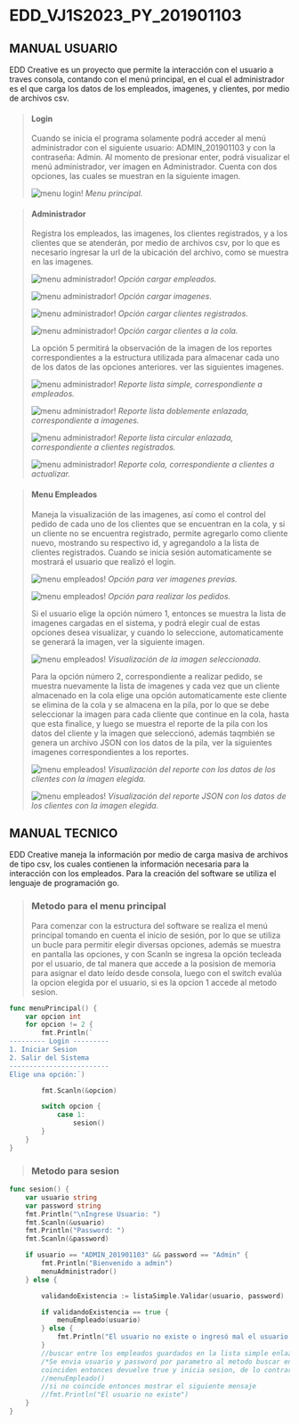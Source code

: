 # EDD_VJ1S2023_PY_201901103

## **MANUAL USUARIO**

EDD Creative es un proyecto que permite la interacción con el usuario a traves consola, contando con el menú principal, en el cual el administrador es el que carga los datos de los empleados, imagenes, y clientes, por medio de archivos csv.

> #### Login
>
> Cuando se inicia el programa solamente podrá acceder al menú administrador con el siguiente usuario: ADMIN_201901103 y con la contraseña: Admin.
> Al momento de presionar enter, podrá visualizar el menú administrador, ver imagen en Administrador.
> Cuenta con dos opciones, las cuales se muestran en la siguiente imagen.
>
> ![menu login!](./imgManuales/login.jpg)
> *Menu principal.*
>

> #### Administrador
>
> Registra los empleados, las imagenes, los clientes registrados, y a los clientes que se atenderán, por medio de archivos csv, por lo que es necesario ingresar la url de la ubicación del archivo, como se muestra en las imagenes.
>
> ![menu administrador!](./imgManuales/cargaEmpleados.jpg)
> *Opción cargar empleados.*
>
> ![menu administrador!](./imgManuales/cargaImagenes.jpg)
> *Opción cargar imagenes.*
>
> ![menu administrador!](./imgManuales/cargarUsuarios.jpg)
> *Opción cargar clientes registrados.*
>
> ![menu administrador!](./imgManuales/actualizarCola.jpg)
> *Opción cargar clientes a la cola.*
>
> La opción 5 permitirá la observación de la imagen de los reportes correspondientes a la estructura utilizada para almacenar cada uno de los datos de las opciones anteriores. ver las siguientes imagenes.
>
> ![menu administrador!](./imgManuales/listadosimple.jpg)
> *Reporte lista simple, correspondiente a empleados.*
>
> ![menu administrador!](./imgManuales/listadoble.jpg)
> *Reporte lista doblemente enlazada, correspondiente a imagenes.*
>
> ![menu administrador!](./imgManuales/listadoCircularSimple.jpg)
> *Reporte lista circular enlazada, correspondiente a clientes registrados.*
>
> ![menu administrador!](./imgManuales/cola.jpg)
> *Reporte cola, correspondiente a clientes a actualizar.*
>

> #### Menu Empleados
> Maneja la visualización de las imagenes, así como el control del pedido de cada uno de los clientes que se encuentran en la cola, y si un cliente no se encuentra registrado, permite agregarlo como cliente nuevo, mostrando su respectivo id, y agregandolo a la lista de clientes registrados. Cuando se inicia sesión automaticamente se mostrará el usuario que realizó el login.
>
> ![menu empleados!](./imgManuales/opcionVerimagenes.jpg)
> *Opción para ver imagenes previas.*
>
> ![menu empleados!](./imgManuales/opcionPedido.jpg)
> *Opción para realizar los pedidos.*
>
> Si el usuario elige la opción número 1, entonces se muestra la lista de imagenes cargadas en el sistema, y podrá elegir cual de estas opciones desea visualizar, y cuando lo seleccione, automaticamente se generará la imagen, ver la siguiente imagen.
>
> ![menu empleados!](./imgManuales/letra_R.jpg)
> *Visualización de la imagen seleccionada.*
>
> Para la opción número 2, correspondiente a realizar pedido, se muestra nuevamente la lista de imagenes y cada vez que un cliente almacenado en la cola elige una opción automaticamente este cliente se elimina de la cola y se almacena en la pila, por lo que se debe seleccionar la imagen para cada cliente que continue en la cola, hasta que esta finalice, y luego se muestra el reporte de la pila con los datos del cliente y la imagen que seleccionó, además taqmbién se genera un archivo JSON con los datos de la pila, ver la siguientes imagenes correspondientes a los reportes.
>
> ![menu empleados!](./imgManuales/pila.jpg)
> *Visualización del reporte con los datos de los clientes con la imagen elegida.*
>
> ![menu empleados!](./imgManuales/reporteJson.jpg)
> *Visualización del reporte JSON con los datos de los clientes con la imagen elegida.*
>

## **MANUAL TECNICO**

EDD Creative maneja la información por medio de carga masiva de archivos de tipo csv, los cuales contienen la información necesaria para la interacción con los empleados. 
Para la creación del software se utiliza el lenguaje de programación go.

> ### Metodo para el menu principal
>
> Para comenzar con la estructura del software se realiza el menú principal tomando en cuenta el inicio de sesión, por lo que se utiliza un bucle para permitir elegir diversas opciones, además  se muestra en pantalla las opciones, y con Scanln se ingresa la opción tecleada por el usuario, de tal manera que accede a la posision de memoria para asignar el dato leído desde consola, luego con el switch evalúa la opcion elegida por el usuario, si es la opcion 1 accede al metodo sesion.

```go
func menuPrincipal() {
    var opcion int
    for opcion != 2 {
	    fmt.Println(`
--------- Login ---------
1. Iniciar Sesion
2. Salir del Sistema
-------------------------
Elige una opción:`)

		fmt.Scanln(&opcion)

	    switch opcion {
		    case 1:
			    sesion()
		}
	}
}
```

> ### Metodo para sesion
>

```go
func sesion() {
	var usuario string
	var password string
	fmt.Println("\nIngrese Usuario: ")
	fmt.Scanln(&usuario)
	fmt.Println("Password: ")
	fmt.Scanln(&password)

	if usuario == "ADMIN_201901103" && password == "Admin" {
		fmt.Println("Bienvenido a admin")
		menuAdministrador()
	} else {

		validandoExistencia := listaSimple.Validar(usuario, password)

		if validandoExistencia == true {
			menuEmpleado(usuario)
		} else {
			fmt.Println("El usuario no existe o ingresó mal el usuario.")
		}
		//buscar entre los empleados guardados en la lista simple enlazada y si existe iniciar sesion en menu empleado
		/*Se envia usuario y password por parametro al metodo buscar en la lista simple enlazada y si el usuario y el password
		coinciden entonces devuelve true y inicia sesion, de lo contrario devuelve false y muestra el mensaje*/
		//menuEmpleado()
		//si no coincide entonces mostrar el siguiente mensaje
		//fmt.Println("El usuario no existe")
	}
}
```
